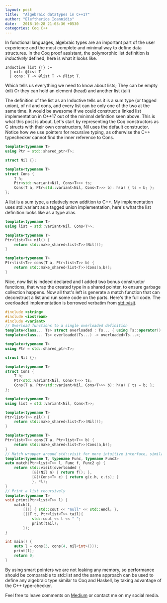 ```yaml
---
layout: post
title:  "Algebraic datatypes in C++17"
author: "Eleftherios Ioannidis"
date:   2018-10-28 21:03:36 +0530
categories: Coq C++
---
```


In functional languages, algebraic types are an important part of the user experience and the most complete and minimal way to define data structures. In the Coq proof assistant, the polymorphic list definition is _inductively_ defined, here is what it looks like.

```coq
Inductive list {T} :=
  | nil: @list T
  | cons: T -> @list T -> @list T.
```
Which tells us everything we need to know about lists;
They can be empty (nil)
Or they can hold an element (head) and another list (tail)

The definition of the list as an Inductive tells us it is a sum type (or tagged union), of nil and cons, and every list can be only one of the two at the same time. It would be awesome if we could construct a linked list implementation in C++17 out of the minimal definition seen above. This is what this post is about.
Let's start by representing the Coq constructors as C structs with their own constructors, Nil uses the default constructor. Notice how we use pointers for recursive typing, as otherwise the C++ typechecker cannot find the inner reference to Cons.

```c++
template<typename T>
using Ptr = std::shared_ptr<T>;

struct Nil {};

template<typename T>
struct Cons {
    T h;
    Ptr<std::variant<Nil, Cons<T>>> ts;
    Cons(T a, Ptr<std::variant<Nil, Cons<T>>> b): h(a) { ts = b; };
};
```

A list is a sum type, a relatively new addition to C++. My implementation uses std::variant as a tagged union implementation, here's what the list definition looks like as a type alias.

```c++
template<typename T>
using list = std::variant<Nil, Cons<T>>;

template<typename T>
Ptr<list<T>> nil() {
    return std::make_shared<list<T>>(Nil());
}

template<typename T>
Ptr<list<T>> cons(T a, Ptr<list<T>> b) {
    return std::make_shared<list<T>>(Cons(a,b));
}
```

Nice, now list is indeed declared and I added two bonus constructor functions, that wrap the created type in a shared pointer, to ensure garbage collection happens.
Now all that's left is generate a match function that can deconstruct a list and run some code on the parts. Here's the full code. The overloaded implementation is borrowed verbatim from [std::visit](https://en.cppreference.com/w/cpp/utility/variant/visit).

```c++
#include <string>
#include <iostream>
#include <variant>
// Overload functions to a single overloaded definition
template<class... Ts> struct overloaded : Ts... { using Ts::operator()...; };
template<class... Ts> overloaded(Ts...) -> overloaded<Ts...>;

template<typename T>
using Ptr = std::shared_ptr<T>;

struct Nil {};

template<typename T>
struct Cons {
    T h;
    Ptr<std::variant<Nil, Cons<T>>> ts;
    Cons(T a, Ptr<std::variant<Nil, Cons<T>>> b): h(a) { ts = b; };
};

template<typename T>
using list = std::variant<Nil, Cons<T>>;

template<typename T>
Ptr<list<T>> nil() {
    return std::make_shared<list<T>>(Nil());
}

template<typename T>
Ptr<list<T>> cons(T a, Ptr<list<T>> b) {
    return std::make_shared<list<T>>(Cons(a,b));
}
// Match wrapper around std::visit for more intuitive interface, similar to Coq
template<typename T, typename Func, typename Func2>
auto match(Ptr<list<T>> l, Func f, Func2 g) {
    return std::visit(overloaded {
            [&](Nil n) { return f(); },
            [&](Cons<T> c) { return g(c.h, c.ts); }
            }, *l);
}
// Print a list recursively
template<typename T>
void print(Ptr<list<T>> l) {
    match(l,
        []() { std::cout << "null" << std::endl; },
        [](T t, Ptr<list<T>> tail){ 
            std::cout << t << " "; 
            print(tail); 
        });
}

int main() {
    auto l = cons(3, cons(4, nil<int>()));
    print(l);
    return 0;
}
```

By using smart pointers we are not leaking any memory, so performance should be comparable to std::list and the same approach can be used to define any algebraic type similar to Coq and Haskell, by taking advantage of the C++ type-checker.

Feel free to leave comments on [Medium](https://medium.com/@elefthei_3157/algebraic-types-in-c-17-b831c10bc22) or contact me on my social media.
